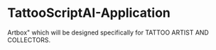 # TattooScriptAI-Application
Artbox" which will be designed specifically for TATTOO ARTIST AND COLLECTORS.
